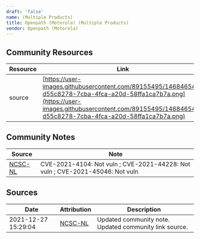 ```yaml
---
draft: 'false'
name: (Multiple Products)
title: Openpath (Motorola) (Multiple Products)
vendor: Openpath (Motorola)
---
```



## Community Resources
| Resource | Link |
| --- | --- |
| source | [https://user-images.githubusercontent.com/89155495/146846543-d55c8278-7cba-4fca-a20d-58ffa1ca7b7a.png](https://user-images.githubusercontent.com/89155495/146846543-d55c8278-7cba-4fca-a20d-58ffa1ca7b7a.png) |

## Community Notes
| Source | Note |
| --- | --- |
| [NCSC-NL](https://github.com/NCSC-NL/log4shell/blob/main/software/README.md) | CVE-2021-4104: Not vuln ; CVE-2021-44228: Not vuln ; CVE-2021-45046: Not vuln </ul> |

## Sources
| Date | Attribution | Description |
| --- | --- | --- |
| 2021-12-27 15:29:04 | [NCSC-NL](https://github.com/NCSC-NL/log4shell/blob/main/software/README.md) | Updated community note. Updated community link source.  |

